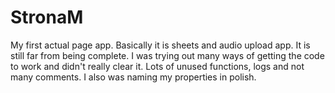 # StronaM
My first actual page app. Basically it is sheets and audio upload app.
It is still far from being complete.
I was trying out many ways of getting the code to work and didn't really clear it.
Lots of unused functions, logs and not many comments.
I also was naming my properties in polish.
